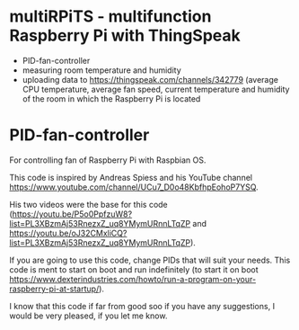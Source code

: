 # multiRPiTS - multifunction Raspberry Pi with ThingSpeak
- PID-fan-controller
- measuring room temperature and humidity
- uploading data to https://thingspeak.com/channels/342779 (average CPU temperature, average fan speed, current temperature and humidity of the room in which the Raspberry Pi is located

# PID-fan-controller
For controlling fan of Raspberry Pi with Raspbian OS.

This code is inspired by Andreas Spiess and his YouTube channel https://www.youtube.com/channel/UCu7_D0o48KbfhpEohoP7YSQ.

His two videos were the base for this code (https://youtu.be/P5o0PpfzuW8?list=PL3XBzmAj53RnezxZ_uq8YMymURnnLTqZP and https://youtu.be/oJ32CMxliCQ?list=PL3XBzmAj53RnezxZ_uq8YMymURnnLTqZP).

If you are going to use this code, change PIDs that will suit your needs.
This code is ment to start on boot and run indefinitely (to start it on boot https://www.dexterindustries.com/howto/run-a-program-on-your-raspberry-pi-at-startup/).

I know that this code if far from good soo if you have any suggestions, I would be very pleased, if you let me know.
